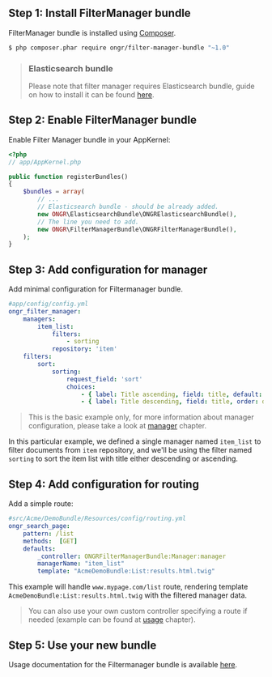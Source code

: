 Step 1: Install FilterManager bundle
---------------------------

FilterManager bundle is installed using [Composer](https://getcomposer.org).

```bash
$ php composer.phar require ongr/filter-manager-bundle "~1.0"
```

> ### Elasticsearch bundle
> Please note that filter manager requires Elasticsearch bundle, guide on how to install it
 can be found [here](https://github.com/ongr-io/ElasticsearchBundle/tree/master/Resources/doc/setup.md).


Step 2: Enable FilterManager bundle
---------------------------

Enable Filter Manager bundle in your AppKernel:

```php
<?php
// app/AppKernel.php

public function registerBundles()
{
    $bundles = array(
        // ...
        // Elasticsearch bundle - should be already added.
        new ONGR\ElasticsearchBundle\ONGRElasticsearchBundle(),
        // The line you need to add.
        new ONGR\FilterManagerBundle\ONGRFilterManagerBundle(),
    );  
}
```

Step 3: Add configuration for manager
-----------------------------

Add minimal configuration for Filtermanager bundle.

```yaml
#app/config/config.yml
ongr_filter_manager:
    managers:
        item_list:
            filters:
                - sorting
            repository: 'item'
    filters:
        sort:
            sorting:
                request_field: 'sort'
                choices:
                    - { label: Title ascending, field: title, default: true }
                    - { label: Title descending, field: title, order: desc }
```

> This is the basic example only, for more information about manager configuration, please take a look at
 [manager](manager.md) chapter.

In this particular example, we defined a single manager named `item_list` to filter documents from `item` repository,
and we'll be using the filter named `sorting` to sort the item list with title either descending or ascending.

Step 4: Add configuration for routing
-----------------------------

Add a simple route:
```yaml
#src/Acme/DemoBundle/Resources/config/routing.yml
ongr_search_page:
    pattern: /list
    methods:  [GET]
    defaults:
        _controller: ONGRFilterManagerBundle:Manager:manager
        managerName: "item_list"
        template: "AcmeDemoBundle:List:results.html.twig"
```

This example will handle `www.mypage.com/list` route, rendering template `AcmeDemoBundle:List:results.html.twig`
with the filtered manager data.

>You can also use your own custom controller specifying a route if needed (example can be found at [usage](usage.md) chapter).

Step 5: Use your new bundle
-----------------------------

Usage documentation for the Filtermanager bundle is available [here](usage.md).
